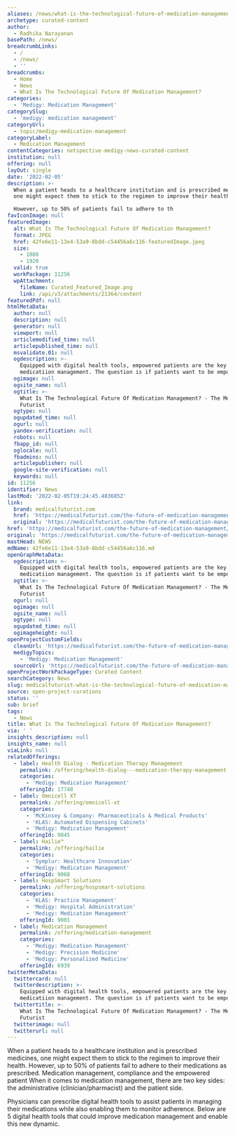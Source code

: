 ```yaml
---
aliases: /news/what-is-the-technological-future-of-medication-management
archetype: curated-content
author:
  - Radhika Narayanan
basePath: /news/
breadcrumbLinks:
  - /
  - /news/
  - ''
breadcrumbs:
  - Home
  - News
  - What Is The Technological Future Of Medication Management?
categories:
  - 'Medigy: Medication Management'
categorySlug:
  - 'medigy: medication management'
categoryUrl:
  - topic/medigy-medication-management
categoryLabel:
  - Medication Management
contentCategories: netspective-medigy-news-curated-content
institution: null
offering: null
layOut: single
date: '2022-02-05'
description: >-
  When a patient heads to a healthcare institution and is prescribed medicines,
  one might expect them to stick to the regimen to improve their health.

  However, up to 50% of patients fail to adhere to th
favIconImage: null
featuredImage:
  alt: What Is The Technological Future Of Medication Management?
  format: JPEG
  href: 42fe6e11-13e4-53a9-8bdd-c54456a6c116-featuredImage.jpeg
  size:
    - 1080
    - 1920
  valid: true
  workPackage: 11256
  wpAttachment:
    fileName: Curated_Featured_Image.png
    link: /api/v3/attachments/21364/content
featuredPdf: null
htmlMetaData:
  author: null
  description: null
  generator: null
  viewport: null
  articlemodified_time: null
  articlepublished_time: null
  msvalidate.01: null
  ogdescription: >-
    Equipped with digital health tools, empowered patients are the key in
    medicatiion management. The question is if patients want to be empowered.
  ogimage: null
  ogsite_name: null
  ogtitle: >-
    What Is The Technological Future Of Medication Management? - The Medical
    Futurist
  ogtype: null
  ogupdated_time: null
  ogurl: null
  yandex-verification: null
  robots: null
  fbapp_id: null
  oglocale: null
  fbadmins: null
  articlepublisher: null
  google-site-verification: null
  keywords: null
id: 11256
identifier: News
lastMod: '2022-02-05T19:24:45.483685Z'
link:
  brand: medicalfuturist.com
  href: 'https://medicalfuturist.com/the-future-of-medication-management/'
  original: 'https://medicalfuturist.com/the-future-of-medication-management'
href: 'https://medicalfuturist.com/the-future-of-medication-management/'
original: 'https://medicalfuturist.com/the-future-of-medication-management'
mastHead: NEWS
mdName: 42fe6e11-13e4-53a9-8bdd-c54456a6c116.md
openGraphMetaData:
  ogdescription: >-
    Equipped with digital health tools, empowered patients are the key in
    medicatiion management. The question is if patients want to be empowered.
  ogtitle: >-
    What Is The Technological Future Of Medication Management? - The Medical
    Futurist
  ogurl: null
  ogimage: null
  ogsite_name: null
  ogtype: null
  ogupdated_time: null
  ogimageheight: null
openProjectCustomFields:
  cleanUrl: 'https://medicalfuturist.com/the-future-of-medication-management/'
  medigyTopics:
    - 'Medigy: Medication Management'
  sourceUrl: 'https://medicalfuturist.com/the-future-of-medication-management'
openProjectWorkPackageType: Curated Content
searchCategory: News
slug: medicalfuturist-what-is-the-technological-future-of-medication-management
source: open-project-curations
status: ''
sub: brief
tags:
  - News
title: What Is The Technological Future Of Medication Management?
via: ' '
insights_description: null
insights_name: null
viaLink: null
relatedOfferings:
  - label: Health Dialog - Medication Therapy Management
    permalink: /offering/health-dialog---medication-therapy-management
    categories:
      - 'Medigy: Medication Management'
    offeringId: 17748
  - label: Omnicell XT
    permalink: /offering/omnicell-xt
    categories:
      - 'McKinsey & Company: Pharmaceuticals & Medical Products'
      - 'KLAS: Automated Dispensing Cabinets'
      - 'Medigy: Medication Management'
    offeringId: 9845
  - label: Hailie™
    permalink: /offering/hailie
    categories:
      - 'Symplur: Healthcare Innovation'
      - 'Medigy: Medication Management'
    offeringId: 9068
  - label: HospSmart Solutions
    permalink: /offering/hospsmart-solutions
    categories:
      - 'KLAS: Practice Management'
      - 'Medigy: Hospital Administration'
      - 'Medigy: Medication Management'
    offeringId: 9001
  - label: Medication Management
    permalink: /offering/medication-management
    categories:
      - 'Medigy: Medication Management'
      - 'Medigy: Precision Medicine'
      - 'Medigy: Personalized Medicine'
    offeringId: 6939
twitterMetaData:
  twittercard: null
  twitterdescription: >-
    Equipped with digital health tools, empowered patients are the key in
    medicatiion management. The question is if patients want to be empowered.
  twittertitle: >-
    What Is The Technological Future Of Medication Management? - The Medical
    Futurist
  twitterimage: null
  twitterurl: null
---
```

<p>When a patient heads to a healthcare institution and is prescribed medicines, one might expect them to stick to the regimen to improve their health.
However, up to 50% of patients fail to adhere to their medications as prescribed.
Medication management, compliance and the empowered patient
When it comes to medication management, there are two key sides: the administrative (clinician/pharmacist) and the patient side.</p><p>Physicians can prescribe digital health tools to assist patients in managing their medications while also enabling them to monitor adherence.
Below are 5 digital health tools that could improve medication management and enable this new dynamic.</p>